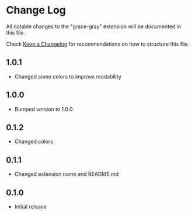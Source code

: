 # Change Log

All notable changes to the "grace-gray" extension will be documented in this file.

Check [Keep a Changelog](http://keepachangelog.com/) for recommendations on how to structure this file.

## 1.0.1
- Changed some colors to improve readability

## 1.0.0
- Bumped version to 1.0.0

## 0.1.2
- Changed colors
## 0.1.1
- Changed extension name and README.md

## 0.1.0
- Initial release
